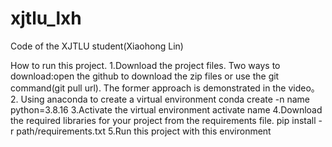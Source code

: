 # xjtlu_lxh
Code of the  XJTLU student(Xiaohong Lin)

How to run this project.
1.Download the project files. Two ways to download:open the github to download the zip files or use the git command(git pull url). The former approach is demonstrated in the video。
2. Using anaconda to create a virtual environment
conda create -n name python=3.8.16
3.Activate the virtual environment
activate name
4.Download the required libraries for your project from the requirements file.
pip install -r path/requirements.txt
5.Run this project with this environment
